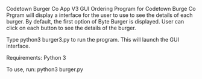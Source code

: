 Codetown Burger Co App V3
GUI Ordering Program for Codetown Burge Co
Prgram will display a interface for the user to use to see the details of each burger.
By default, the first option of Byte Burger is displayed.
User can click on each button to see the details of the burger.

Type python3 burger3.py to run the program. This will launch the GUI interface.

Requirements:
Python 3

To use, run:
python3 burger.py